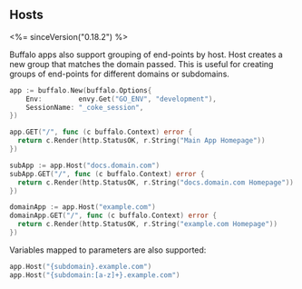## Hosts

<%= sinceVersion("0.18.2") %>

Buffalo apps also support grouping of end-points by host. Host creates a new group that matches the domain passed. This is useful for creating groups of end-points for different domains or subdomains.

```go
app := buffalo.New(buffalo.Options{
    Env:         envy.Get("GO_ENV", "development"),
    SessionName: "_coke_session",
})

app.GET("/", func (c buffalo.Context) error {
  return c.Render(http.StatusOK, r.String("Main App Homepage"))
})

subApp := app.Host("docs.domain.com")
subApp.GET("/", func (c buffalo.Context) error {
  return c.Render(http.StatusOK, r.String("docs.domain.com Homepage"))
})

domainApp := app.Host("example.com")
domainApp.GET("/", func (c buffalo.Context) error {
  return c.Render(http.StatusOK, r.String("example.com Homepage"))
})
```

Variables mapped to parameters are also supported:

```go
app.Host("{subdomain}.example.com")
app.Host("{subdomain:[a-z]+}.example.com")
```
